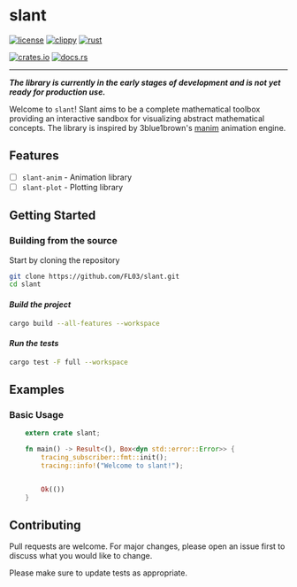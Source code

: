 # slant

[![license](https://img.shields.io/crates/l/rstm.svg)](https://crates.io/crates/rstm)
[![clippy](https://github.com/FL03/slant/actions/workflows/clippy.yml/badge.svg)](https://github.com/FL03/slant/actions/workflows/clippy.yml)
[![rust](https://github.com/FL03/slant/actions/workflows/rust.yml/badge.svg)](https://github.com/FL03/slant/actions/workflows/rust.yml)

[![crates.io](https://img.shields.io/crates/v/slant.svg)](https://crates.io/crates/slant)
[![docs.rs](https://docs.rs/slant/badge.svg)](https://docs.rs/slant)

***

_**The library is currently in the early stages of development and is not yet ready for production use.**_

Welcome to `slant`! Slant aims to be a complete mathematical toolbox providing an interactive sandbox for visualizing abstract mathematical concepts. The library is inspired by 3blue1brown's [manim](https://github.com/3b1b/manim) animation engine.

## Features

- [ ] `slant-anim` - Animation library
- [ ] `slant-plot` - Plotting library

## Getting Started

### Building from the source

Start by cloning the repository

```bash
git clone https://github.com/FL03/slant.git
cd slant
```

#### _Build the project_

```bash
cargo build --all-features --workspace
```

#### _Run the tests_

```bash
cargo test -F full --workspace
```

## Examples

### Basic Usage

```rust
    extern crate slant;

    fn main() -> Result<(), Box<dyn std::error::Error>> {
        tracing_subscriber::fmt::init();
        tracing::info!("Welcome to slant!");


        Ok(())
    }
```

## Contributing

Pull requests are welcome. For major changes, please open an issue first
to discuss what you would like to change.

Please make sure to update tests as appropriate.
